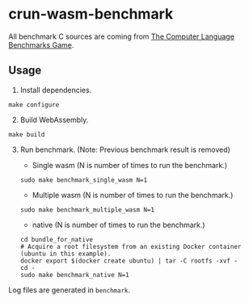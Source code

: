 # crun-wasm-benchmark

All benchmark C sources are coming from [The Computer Language Benchmarks Game](https://benchmarksgame-team.pages.debian.net/benchmarksgame/index.html).

## Usage

1. Install dependencies.
```
make configure
```

2. Build WebAssembly.
```
make build
```

3. Run benchmark. (Note: Previous benchmark result is removed)

	- Single wasm (N is number of times to run the benchmark.)
	```
	sudo make benchmark_single_wasm N=1
	```

	- Multiple wasm (N is number of times to run the benchmark.)
	```
	sudo make benchmark_multiple_wasm N=1
	```

	- native (N is number of times to run the benchmark.)
	```
	cd bundle_for_native
	# Acquire a root filesystem from an existing Docker container (ubuntu in this example).
	docker export $(docker create ubuntu) | tar -C rootfs -xvf -
	cd -
	sudo make benchmark_native N=1
	```

Log files are generated in `benchmark`.
